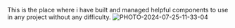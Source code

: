 This is the place where i have built and managed helpful components to use in any project without any difficulty.
![PHOTO-2024-07-25-11-33-04](https://github.com/user-attachments/assets/dc473169-32ab-4192-b519-62ac89dcc19a)
